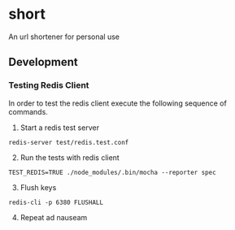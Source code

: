 short
=====

An url shortener for personal use

Development
-----------

### Testing Redis Client

In order to test the redis client execute the following sequence of
commands.

1. Start a redis test server

```shell
redis-server test/redis.test.conf
```

2. Run the tests with redis client

```shell
TEST_REDIS=TRUE ./node_modules/.bin/mocha --reporter spec
```

3. Flush keys

```shell
redis-cli -p 6380 FLUSHALL
```

4. Repeat ad nauseam

